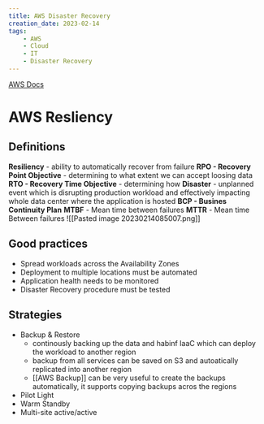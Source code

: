 ```yaml
---
title: AWS Disaster Recovery
creation_date: 2023-02-14
tags:
	- AWS
	- Cloud
	- IT
	- Disaster Recovery
---
```


[AWS Docs](https://docs.aws.amazon.com/whitepapers/latest/disaster-recovery-workloads-on-aws/disaster-recovery-workloads-on-aws.html)

# AWS Resliency 
## Definitions
**Resiliency** - ability to automatically recover from failure
**RPO - Recovery Point Objective** - determining to what extent we can accept loosing data 
**RTO - Recovery Time Objective** - determining how 
**Disaster** - unplanned event which is disrupting production workload and effectively impacting whole data center where the application is hosted
**BCP - Busines Continuity Plan** 
**MTBF** - Mean time between failures
**MTTR** - Mean time Between failures
![[Pasted image 20230214085007.png]]

## Good practices
- Spread workloads across the Availability Zones
- Deployment to multiple locations must be automated
- Application health needs to be monitored
- Disaster Recovery procedure must be tested

## Strategies
- Backup & Restore
	- continously backing up the data and habinf IaaC which can deploy the workload to another region
	- backup from all services can be saved on S3 and autoatically replicated into another region
	- [[AWS Backup]] can be very useful to create the backups automatically, it supports copying backups acros the regions
- Pilot Light
- Warm Standby
- Multi-site active/active